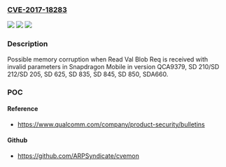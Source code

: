 ### [CVE-2017-18283](https://cve.mitre.org/cgi-bin/cvename.cgi?name=CVE-2017-18283)
![](https://img.shields.io/static/v1?label=Product&message=Snapdragon%20Mobile&color=blue)
![](https://img.shields.io/static/v1?label=Version&message=QCA9379%2C%20SD%20210%2FSD%20212%2FSD%20205%2C%20SD%20625%2C%20SD%20835%2C%20SD%20845%2C%20SD%20850%2C%20SDA660%20&color=brightgreen)
![](https://img.shields.io/static/v1?label=Vulnerability&message=Improper%20Input%20Validation%20in%20Bluetooth%20Controller&color=brightgreen)

### Description

Possible memory corruption when Read Val Blob Req is received with invalid parameters in Snapdragon Mobile in version QCA9379, SD 210/SD 212/SD 205, SD 625, SD 835, SD 845, SD 850, SDA660.

### POC

#### Reference
- https://www.qualcomm.com/company/product-security/bulletins

#### Github
- https://github.com/ARPSyndicate/cvemon

